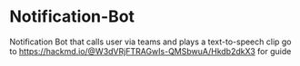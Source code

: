 # Notification-Bot
Notification Bot that calls user via teams and plays a text-to-speech clip
go to https://hackmd.io/@W3dVRjFTRAGwIs-QMSbwuA/Hkdb2dkX3 for guide
